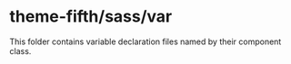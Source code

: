 # theme-fifth/sass/var

This folder contains variable declaration files named by their component class.
